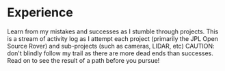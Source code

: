 # Experience
Learn from my mistakes and successes as I stumble through projects.
This is a stream of activity log as I attempt each project (primarily the JPL Open Source Rover) and sub-projects (such as cameras, LIDAR, etc)
CAUTION: don't blindly follow my trail as there are more dead ends than successes.  Read on to see the result of a path before you pursue!
